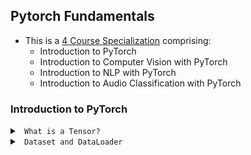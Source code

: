 ## Pytorch Fundamentals

- This is a [4 Course Specialization](https://docs.microsoft.com/en-us/learn/paths/pytorch-fundamentals/?source=learn) comprising: <br>
    - Introduction to PyTorch
    - Introduction to Computer Vision with PyTorch
    - Introduction to NLP with PyTorch
    - Introduction to Audio Classification with PyTorch


### Introduction to PyTorch

<details><summary><code> What is a Tensor?</code></summary>


- Tensors are **like** numerical arrays that encode the input, output and weights/parameters of a model in the form of arrays and matrices.
- Typical 1D and 2D arrays:

![image](https://user-images.githubusercontent.com/24909551/157380975-0402a8ec-7f49-49a3-aef8-5fadc19d4c9c.png)

- How to imagine a 3D array:

![image](https://user-images.githubusercontent.com/24909551/157381034-056897c1-acea-459b-b43a-1b56d55b2434.png)

- Tensors work better on GPUs. They are optimized for **automatic differentiation**
- Tensors and numpy often have the same memory address. For example, review the code below <br>

```python
import numpy as np
import torch

data = [[1,2],[3,4]]
np_array = np.array(data)
tensor_array = torch.from_numpy(np_array)

# doing multiplication opearation on `np_array`
np.multiply(np_array,2,out=np_array)

print(f"Numpy array:{np_array}")
print(f"Tensor array:{tensor_array}")
```

```python
Numpy array:[[2 4]
 [6 8]]
Tensor array:tensor([[2, 4],
        [6, 8]])
```

**How to initialize a tensor?**: <br>

```python    
# directly from a python datastructure element
data = [[1,2],[3,4]]
x_tensor_from_data = torch.tensor(data)

# from numpy_array
np_array = np.array(data)
x_tensor_from_numpy = torch.from_numpy(np_array)

# from other tensors
x_new_tensor = torch.rand_like(x_tensor_from_data, dtype=torch.float) # dtype overrides the dtype of z_tensor_from_data
    
# random or new tensor of given shape
shape = (2,3,) # or just (2,3)
x_new_tensor_2 = torch.ones(shape)
```
    
**What are the `attributes` of a tensor?**:<br>

```python
print(f"{x_new_tensor_2.shape}")
print(f"{x_new_tensor_2.dtype}")
print(f"{x_new_tensor_2.device}") # whether stored in CPU or GPU
```

**When to use CPU and and when to use GPU while `operating` tensors?**: <br>

- Some common tensor operations include: Any arithmetic operation, linear algebra, matrix manipulation (transposing, indexing, slicing)
- Typical GPUs have 1000s of cores. GPUs can handle parallel processing.

![image](https://user-images.githubusercontent.com/24909551/159158293-6faec4f4-e959-4fa6-a5cf-114ddb83810b.png)
    
- Typical CPUs have 4 cores. Modern CPUs can have upto 16 cores. Cores are units that do the actual computation. Each core processes tasks in **sequential** order

![image](https://user-images.githubusercontent.com/24909551/159158302-d75e6fea-eaaa-4c01-a930-0b41a5cfde7c.png)

- Caveat: Copying large tensors across devices can be expensive w.r.t `time` and `memory`

- `PyTorch` uses Nvidia `CUDA` library in the backend to operate on GPU cards

```python
if torch.cuda._is_available():
    gpu_tensor = original_tensor.to('cuda') 
```

**What are the common tensor operations?**: <br>
- `Joining` or `ConCATenate`
```python
new_tensor = torch.cat([tensor, tensor],dim=1) # join along column if dim=1
```    
- `Matrix Multiplication`   
```python
# you would have to do the transpose
y1 = tensor @ tensor.T
y2 = tensor.matmul(tensor.T)
y3 = torch.rand_like(tensor)
torch.matmul(tensor, tensor.T, out=y3)
assert y1 = y2 = y3
```

- `Element-wise Multiplication`    
```python
z1 = tensor * tensor
z2 = tensor.mul(tensor)
z3 = torch.rand_like(tensor)
torch.mul(tensor, tensor, out=z3)
```  

- `Single element tensor` into python numerical value    
```python
sum_of_values = tensor.sum()
sum_of_values_python_variable = sum_of_values.item()
print(sum_of_values.dtype, type(sum_of_values_python_variable))
# >> torch.int64, <class 'int'>
```

- `In-place Operations`    
```python
# add in_place
tensor.add_(5)

# transpose  in place
tensor.t_()
```   
</details>



<details><summary><code> Dataset and DataLoader </code></summary>
    
    Two data `primitives` to handle data efficiently: <br>
    - `torch.utils.data.Dataset`
    - `torch.utils.data.DataLoader` 
    
    What does `Dataset` do?
    - `Dataset`: Stores data samples and their corresponding labels
    - `DataLoader`: Wraps an iterable around Dataset to enable easy access to the samples. `DataLoader` can also be used along with `torch.multiprocessing`
    - `torchvision.datasets` and `torchtext.datasets` are both subclasses of `torch.utils.data.Dataset` (they have __getitem__ and __len__ methods implemented) and also they can be passed to a `torch.utils.data.DataLoader`
    
    **Arguments of a pre-loaded dataset like `FashionMNIST`**:<br>

    ```python
    import torch
    from torch.utils.data import Dataset
    from torchvision import datasets
    from torchvision.transforms import ToTensor, Lambda
    
    import matplotlib.pyplot as plt
    
    # turn the integer y values into a `one_hot_encoded` vector 
    # 1. create a zero tensor of size 10 torch.zeros(10, dtype=torch.float)
    # 2. `scatter_` assigns a value =1
    the_target_lambda_function = Lambda(lambda y: torch.zeros(10,
                                        dtype=dtype=troch.float).scatter_(dim=0,
                                                        index=torch.tensor(y), value=1))
    
    # ToTensor() --> normalizes the features before feeding to model
    
    training_data = datasets.FashionMNIST(
        root="data", # the path where the train/test data is stored
        train=True, # False if it is a test dataset 
        download=True, # downloads the data from Web if not available at root
        transform=ToTensor(), # transform the features; converts PIL image or numpy array into a FloatTensor and scaled the image's pixel intensity to the range [0,1]
        target_transform=the_target_lambda_function
    )
   
    test_data = datasets.FashionMNIST(
        root="data",
        train=False,
        download=True,
        transform=ToTensor(),
        target_transform=torch.nn.functional.one_hot(y, num_classes=10) # alternate way
    )
    ```    
  
    **How should the data be preprocessed before training in DL?**: <br>
    - Pass samples of data in `minibatches`
    - reshuffle the data at every epoch to overfitting
    - leverage Python's `multiprocessing` to speed up data retrieval
    - `torch.utils.data.DataLoader` abstracts all the above steps
    
    ```python
    train_dataloader = DataLoader(training_data, 
                                  batch_size=64, 
                                  shuffle=True)
    
    test_dataloader = DataLoader(test_data, 
                                 batch_size=64,
                                 shuffle=True)
    ```
    
    **How to iterate through DataLoader?**: <br>
    
    ```python
    train_features, train_labels = next(iter(train_dataloader))
    feature_data = img  = train_features[0].squeeze()
    label = train_labels[0]
    plt.imshow(img, cmap="gray")
```   
    **What does normalization do?**: <br>
    - Changes the range of the data
    - When one pixel value is 15 and another pixel is 190, the higher pixel value will deviate the learning 
    
    **Why do we do normalization of data before training a DL**:
    - Prediction accuracy is better for normalized data
    - Model can learn faster if data is normalized
    
</details>
